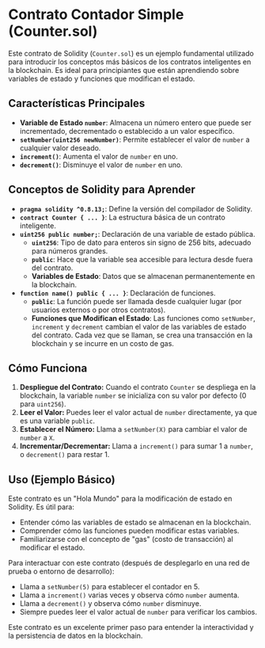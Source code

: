 # Contrato Contador Simple (Counter.sol)

Este contrato de Solidity (`Counter.sol`) es un ejemplo fundamental utilizado para introducir los conceptos más básicos de los contratos inteligentes en la blockchain. Es ideal para principiantes que están aprendiendo sobre variables de estado y funciones que modifican el estado.

## Características Principales

*   **Variable de Estado `number`**: Almacena un número entero que puede ser incrementado, decrementado o establecido a un valor específico.
*   **`setNumber(uint256 newNumber)`**: Permite establecer el valor de `number` a cualquier valor deseado.
*   **`increment()`**: Aumenta el valor de `number` en uno.
*   **`decrement()`**: Disminuye el valor de `number` en uno.

## Conceptos de Solidity para Aprender

*   **`pragma solidity ^0.8.13;`**: Define la versión del compilador de Solidity.
*   **`contract Counter { ... }`**: La estructura básica de un contrato inteligente.
*   **`uint256 public number;`**: Declaración de una variable de estado pública.
    *   **`uint256`**: Tipo de dato para enteros sin signo de 256 bits, adecuado para números grandes.
    *   **`public`**: Hace que la variable sea accesible para lectura desde fuera del contrato.
    *   **Variables de Estado**: Datos que se almacenan permanentemente en la blockchain.
*   **`function name() public { ... }`**: Declaración de funciones.
    *   **`public`**: La función puede ser llamada desde cualquier lugar (por usuarios externos o por otros contratos).
    *   **Funciones que Modifican el Estado**: Las funciones como `setNumber`, `increment` y `decrement` cambian el valor de las variables de estado del contrato. Cada vez que se llaman, se crea una transacción en la blockchain y se incurre en un costo de gas.

## Cómo Funciona

1.  **Despliegue del Contrato:** Cuando el contrato `Counter` se despliega en la blockchain, la variable `number` se inicializa con su valor por defecto (0 para `uint256`).
2.  **Leer el Valor:** Puedes leer el valor actual de `number` directamente, ya que es una variable `public`.
3.  **Establecer el Número:** Llama a `setNumber(X)` para cambiar el valor de `number` a `X`.
4.  **Incrementar/Decrementar:** Llama a `increment()` para sumar 1 a `number`, o `decrement()` para restar 1.

## Uso (Ejemplo Básico)

Este contrato es un "Hola Mundo" para la modificación de estado en Solidity. Es útil para:

*   Entender cómo las variables de estado se almacenan en la blockchain.
*   Comprender cómo las funciones pueden modificar estas variables.
*   Familiarizarse con el concepto de "gas" (costo de transacción) al modificar el estado.

Para interactuar con este contrato (después de desplegarlo en una red de prueba o entorno de desarrollo):

*   Llama a `setNumber(5)` para establecer el contador en 5.
*   Llama a `increment()` varias veces y observa cómo `number` aumenta.
*   Llama a `decrement()` y observa cómo `number` disminuye.
*   Siempre puedes leer el valor actual de `number` para verificar los cambios.

Este contrato es un excelente primer paso para entender la interactividad y la persistencia de datos en la blockchain.
